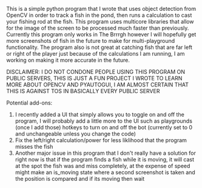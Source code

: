 This is a simple python program that I wrote that uses object detection from OpenCV in order to track a fish in the pond, then runs a calculation to cast your fishing rod at the fish. This program uses multicore libraries that allow for the image of the screen to be processed much faster than previously. Currently this program only works in The Brrrgh however I will hopefully get more screenshots of fish in the future to make for multi-playground functionality. The program also is not great at catching fish that are far left or right of the player just because of the calculations I am running, I am working on making it more accurate in the future.

DISCLAIMER: I DO NOT CONDONE PEOPLE USING THIS PROGRAM ON PUBLIC SERVERS, THIS IS JUST A FUN PROJECT I WROTE TO LEARN MORE ABOUT OPENCV AND PYAUTOGUI, I AM ALMOST CERTAIN THAT THIS IS AGAINST TOS IN BASICALLY EVERY PUBLIC SERVER

Potential add-ons:
1. I recently added a UI that simply allows you to toggle on and off the program, I will probably add a little more to the UI such as playgrounds (once I add those) hotkeys to turn on and off the bot (currently set to 0 and unchangeable unless you change the code)
2. Fix the left/right calculation/power for less liklihood that the program misses the fish
3. Another major issue in this program that I don't really have a solution for right now is that if the program finds a fish while it is moving, it will cast at the spot the fish was and miss 
   completely, at the expense of speed might make an is_moving state where a second screenshot is taken and the position is compared and if its moving then wait
